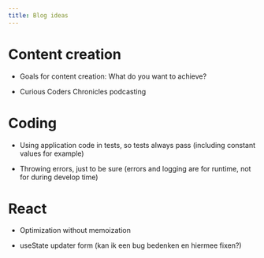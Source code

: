 ```yaml
---
title: Blog ideas
---
```



# Content creation

- Goals for content creation: What do you want to achieve?

- Curious Coders Chronicles podcasting

# Coding

- Using application code in tests, so tests always pass (including constant values for example)

- Throwing errors, just to be sure (errors and logging are for runtime, not for during develop time)

# React

- Optimization without memoization

- useState updater form (kan ik een bug bedenken en hiermee fixen?)


